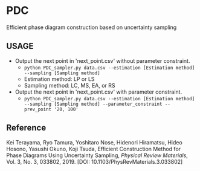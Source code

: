 # PDC
Efficient phase diagram construction based on uncertainty sampling

## USAGE
- Output the next point in 'next_point.csv' without parameter constraint.
  - `python PDC_sampler.py data.csv --estimation [Estimation method] --sampling [Sampling method]`
  - Estimation method: LP or LS
  - Sampling method: LC, MS, EA, or RS
- Output the next point in 'next_point.csv' with parameter constraint.
  - `python PDC_sampler.py data.csv --estimation [Estimation method] --sampling [Sampling method] --parameter_constraint --prev_point '20, 100'`

## Reference
Kei Terayama, Ryo Tamura, Yoshitaro Nose, Hidenori Hiramatsu, Hideo Hosono, Yasushi Okuno, Koji Tsuda, Efficient Construction Method for Phase Diagrams Using Uncertainty Sampling, *Physical Review Materials*, Vol. 3, No. 3, 033802, 2019. [DOI: 10.1103/PhysRevMaterials.3.033802]
